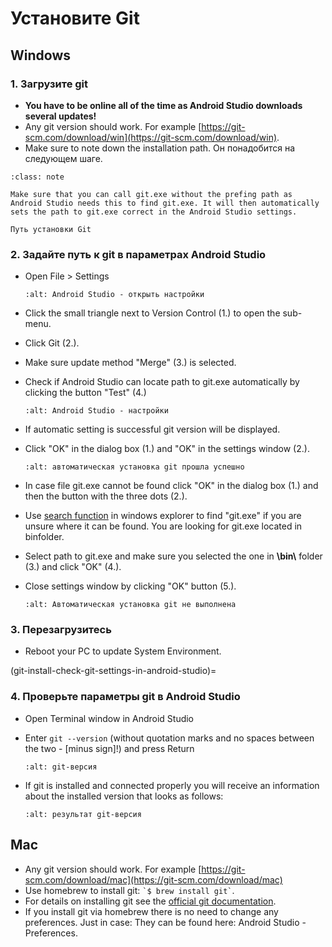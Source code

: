 # Установите Git

## Windows

### 1. Загрузите git

- **You have to be online all of the time as Android Studio downloads several updates!**
- Any git version should work. For example [https://git-scm.com/download/win](https://git-scm.com/download/win).
- Make sure to note down the installation path. Он понадобится на следующем шаге.

```{admonition} make git.exe available via Windows PATH
:class: note

Make sure that you can call git.exe without the prefing path as Android Studio needs this to find git.exe. It will then automatically sets the path to git.exe correct in the Android Studio settings.

```

```{image} ../images/Update_GitPath.png
Путь установки Git
```

### 2. Задайте путь к git в параметрах Android Studio

- Open File > Settings

  ```{image} ../images/Update_GitSettings1.png
  :alt: Android Studio - открыть настройки
  ```

- Click the small triangle next to Version Control (1.) to open the sub-menu.

- Click Git (2.).

- Make sure update method "Merge" (3.) is selected.

- Check if Android Studio can locate path to git.exe automatically by clicking the button "Test" (4.)

  ```{image} ../images/AndroidStudio361_09.png
  :alt: Android Studio - настройки
  ```

- If automatic setting is successful git version will be displayed.

- Click "OK" in the dialog box (1.) and "OK" in the settings window (2.).

  ```{image} ../images/AndroidStudio361_10.png
  :alt: автоматическая установка git прошла успешно
  ```

- In case file git.exe cannot be found click "OK" in the dialog box (1.) and then the button with the three dots (2.).

- Use [search function](https://www.tenforums.com/tutorials/94452-search-file-explorer-windows-10-a.html) in windows explorer to find "git.exe" if you are unsure where it can be found. You are looking for git.exe located in binfolder.

- Select path to git.exe and make sure you selected the one in **\\bin\\** folder (3.) and click "OK" (4.).

- Close settings window by clicking "OK" button (5.).

  ```{image} ../images/AndroidStudio361_11.png
  :alt: Автоматическая установка git не выполнена
  ```

### 3. Перезагрузитесь

- Reboot your PC to update System Environment.

(git-install-check-git-settings-in-android-studio)=
### 4. Проверьте параметры git в Android Studio

- Open Terminal window in Android Studio

- Enter `git --version` (without quotation marks and no spaces between the two - \[minus sign\]!) and press Return

  ```{image} ../images/AndroidStudio_gitversion1.png
  :alt: git-версия
  ```

- If git is installed and connected properly you will receive an information about the installed version that looks as follows:

  ```{image} ../images/AndroidStudio_gitversion2.png
  :alt: результат git-версия
  ```

## Mac

- Any git version should work. For example [https://git-scm.com/download/mac](https://git-scm.com/download/mac)
- Use homebrew to install git: `` `$ brew install git` ``.
- For details on installing git see the [official git documentation](https://git-scm.com/book/en/v2/Getting-Started-Installing-Git).
- If you install git via homebrew there is no need to change any preferences. Just in case: They can be found here: Android Studio - Preferences.
